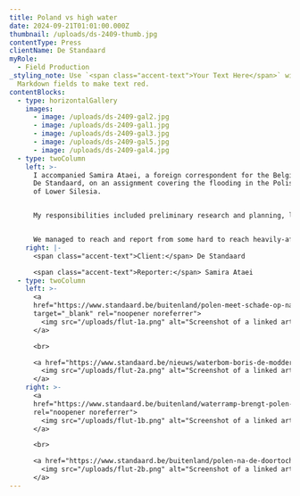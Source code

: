 ```yaml
---
title: Poland vs high water
date: 2024-09-21T01:01:00.000Z
thumbnail: /uploads/ds-2409-thumb.jpg
contentType: Press
clientName: De Standaard
myRole:
  - Field Production
_styling_note: Use `<span class="accent-text">Your Text Here</span>` within
  Markdown fields to make text red.
contentBlocks:
  - type: horizontalGallery
    images:
      - image: /uploads/ds-2409-gal2.jpg
      - image: /uploads/ds-2409-gal1.jpg
      - image: /uploads/ds-2409-gal3.jpg
      - image: /uploads/ds-2409-gal5.jpg
      - image: /uploads/ds-2409-gal4.jpg
  - type: twoColumn
    left: >-
      I accompanied Samira Ataei, a foreign correspondent for the Belgian daily
      De Standaard, on an assignment covering the flooding in the Polish region
      of Lower Silesia.


      My responsibilities included preliminary research and planning, local fixing (interviews and locations), translating, security and logistics.


      We managed to reach and report from some hard to reach heavily-affected locations, including Stronie Śląskie and Lewin Brzeski; tie in national politics, by accessing the former mayor of Wrocław Bogdan Zdrojewski as well as Paweł Kukiz, who we met serendipitously volunteering in his home town; and give voice to a number of horrendously affected local residents.
    right: |-
      <span class="accent-text">Client:</span> De Standaard

      <span class="accent-text">Reporter:</span> Samira Ataei
  - type: twoColumn
    left: >-
      <a
      href="https://www.standaard.be/buitenland/polen-meet-schade-op-na-doortocht-storm-boris-in-tien-minuten-verdween-alles/40798272.html"
      target="_blank" rel="noopener noreferrer">
        <img src="/uploads/flut-1a.png" alt="Screenshot of a linked article">
      </a>

      <br>

      <a href="https://www.standaard.be/nieuws/waterbom-boris-de-modder-de-miserie-en-de-vraag-naar-de-oorzaak/36219843.html" target="_blank" rel="noopener noreferrer">
        <img src="/uploads/flut-2a.png" alt="Screenshot of a linked article">
      </a>
    right: >-
      <a
      href="https://www.standaard.be/buitenland/waterramp-brengt-polen-bijeen-zonder-elkaar-stellen-we-weinig-voor/40808193.html"
      rel="noopener noreferrer">
        <img src="/uploads/flut-1b.png" alt="Screenshot of a linked article">
      </a>

      <br>

      <a href="https://www.standaard.be/buitenland/polen-na-de-doortocht-van-boris-amfibietanks-rijden-door-de-ondergelopen-straten/40795737.html" target="_blank" rel="noopener noreferrer">
        <img src="/uploads/flut-2b.png" alt="Screenshot of a linked article">
      </a>
---
```

